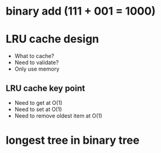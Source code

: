 # binary add (111 + 001 = 1000)

# LRU cache design
- What to cache?
- Need to validate?
- Only use memory

## LRU cache key point
- Need to get at O(1)
- Need to set at O(1)
- Need to remove oldest item at O(1)

# longest tree in binary tree